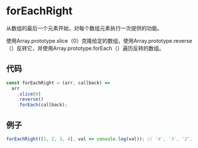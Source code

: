 # forEachRight

从数组的最后一个元素开始，对每个数组元素执行一次提供的功能。

使用Array.prototype.slice（0）克隆给定的数组，使用Array.prototype.reverse（）反转它，并使用Array.prototype.forEach（）遍历反转的数组。

## 代码

```js
const forEachRight = (arr, callback) =>
  arr
    .slice(0)
    .reverse()
    .forEach(callback);
```

## 例子

```js
forEachRight([1, 2, 3, 4], val => console.log(val)); // '4', '3', '2', '1'
```
